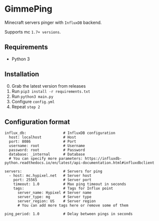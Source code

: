 # GimmePing

Minecraft servers pinger with `InfluxDB` backend.

Supports mc `1.7+ versions`.

## Requirements

- Python 3

## Installation

0. Grab the latest version from releases
1. Run `pip3 install -r requirements.txt`
2. Run `python3 main.py`
3. Configure `config.yml`
4. Repeat `step 2`

## Configuration format

```
influx_db:                 # InfluxDB configuration
  host: localhost          # Host
  port: 8086               # Port
  username: root           # Username
  password: root           # Password
  database: _internal      # Database
  # You can specify more parameters: https://influxdb-python.readthedocs.io/en/latest/api-documentation.html#influxdbclient

servers:                   # Servers for ping
  - host: mc.hypixel.net   # Server host
    port: 25565            # Server port
    timeout: 1.0           # Max ping timeout in seconds
    tags:                  # Tags for Influx point
      server_name: Hypixel # Server name
      server_type: mg      # Server type
      server_region: US    # Server region 
      # You can add more tags here or remove some of them

ping_period: 1.0           # Delay between pings in seconds
```